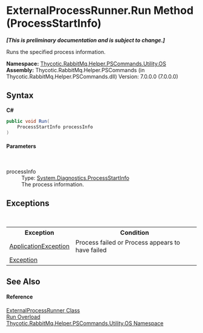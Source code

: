 # ExternalProcessRunner.Run Method (ProcessStartInfo)
 _**\[This is preliminary documentation and is subject to change.\]**_

Runs the specified process information.

**Namespace:**&nbsp;<a href="N_Thycotic_RabbitMq_Helper_PSCommands_Utility_OS">Thycotic.RabbitMq.Helper.PSCommands.Utility.OS</a><br />**Assembly:**&nbsp;Thycotic.RabbitMq.Helper.PSCommands (in Thycotic.RabbitMq.Helper.PSCommands.dll) Version: 7.0.0.0 (7.0.0.0)

## Syntax

**C#**<br />
``` C#
public void Run(
	ProcessStartInfo processInfo
)
```


#### Parameters
&nbsp;<dl><dt>processInfo</dt><dd>Type: <a href="http://msdn2.microsoft.com/en-us/library/bfbyhds5" target="_blank">System.Diagnostics.ProcessStartInfo</a><br />The process information.</dd></dl>

## Exceptions
&nbsp;<table><tr><th>Exception</th><th>Condition</th></tr><tr><td><a href="http://msdn2.microsoft.com/en-us/library/ww58ded5" target="_blank">ApplicationException</a></td><td>Process failed or Process appears to have failed</td></tr><tr><td><a href="http://msdn2.microsoft.com/en-us/library/c18k6c59" target="_blank">Exception</a></td><td /></tr></table>

## See Also


#### Reference
<a href="T_Thycotic_RabbitMq_Helper_PSCommands_Utility_OS_ExternalProcessRunner">ExternalProcessRunner Class</a><br /><a href="Overload_Thycotic_RabbitMq_Helper_PSCommands_Utility_OS_ExternalProcessRunner_Run">Run Overload</a><br /><a href="N_Thycotic_RabbitMq_Helper_PSCommands_Utility_OS">Thycotic.RabbitMq.Helper.PSCommands.Utility.OS Namespace</a><br />